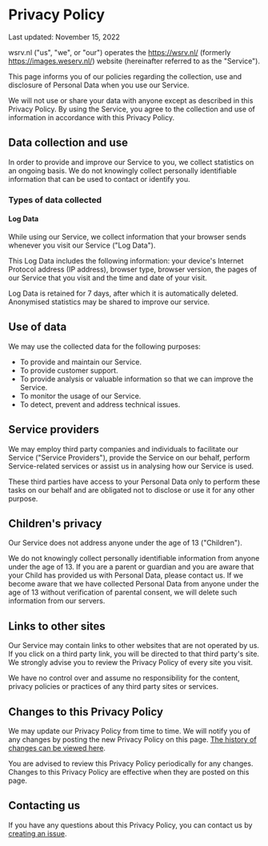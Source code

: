 # Privacy Policy
Last updated: November 15, 2022

wsrv.nl ("us", "we", or "our") operates the https://wsrv.nl/ (formerly https://images.weserv.nl/) website (hereinafter referred to as the "Service").

This page informs you of our policies regarding the collection, use and disclosure of Personal Data when you use our Service.

We will not use or share your data with anyone except as described in this Privacy Policy. By using the Service, you agree to the collection and use of information in accordance with this Privacy Policy.

## Data collection and use
In order to provide and improve our Service to you, we collect statistics on an ongoing basis. We do not knowingly collect personally identifiable information that can be used to contact or identify you.

### Types of data collected

#### Log Data
While using our Service, we collect information that your browser sends whenever you visit our Service ("Log Data").

This Log Data includes the following information: your device's Internet Protocol address (IP address), browser type, browser version, the pages of our Service that you visit and the time and date of your visit.

Log Data is retained for 7 days, after which it is automatically deleted. Anonymised statistics may be shared to improve our service.

## Use of data
We may use the collected data for the following purposes:

- To provide and maintain our Service.
- To provide customer support.
- To provide analysis or valuable information so that we can improve the Service.
- To monitor the usage of our Service.
- To detect, prevent and address technical issues.

## Service providers
We may employ third party companies and individuals to facilitate our Service ("Service Providers"), provide the Service on our behalf, perform Service-related services or assist us in analysing how our Service is used.

These third parties have access to your Personal Data only to perform these tasks on our behalf and are obligated not to disclose or use it for any other purpose.

## Children's privacy
Our Service does not address anyone under the age of 13 ("Children").

We do not knowingly collect personally identifiable information from anyone under the age of 13. If you are a parent or guardian and you are aware that your Child has provided us with Personal Data, please contact us. If we become aware that we have collected Personal Data from anyone under the age of 13 without verification of parental consent, we will delete such information from our servers.

## Links to other sites
Our Service may contain links to other websites that are not operated by us. If you click on a third party link, you will be directed to that third party's site. We strongly advise you to review the Privacy Policy of every site you visit.

We have no control over and assume no responsibility for the content, privacy policies or practices of any third party sites or services.

## Changes to this Privacy Policy
We may update our Privacy Policy from time to time. We will notify you of any changes by posting the new Privacy Policy on this page. [The history of changes can be viewed here](https://github.com/weserv/images/commits/5.x/Privacy-Policy.md).

You are advised to review this Privacy Policy periodically for any changes. Changes to this Privacy Policy are effective when they are posted on this page.

## Contacting us
If you have any questions about this Privacy Policy, you can contact us by [creating an issue](https://github.com/weserv/images/issues).
